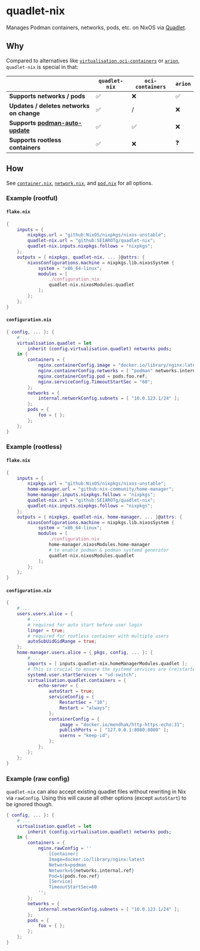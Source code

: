 # quadlet-nix

Manages Podman containers, networks, pods, etc. on NixOS via [Quadlet](https://docs.podman.io/en/latest/markdown/podman-systemd.unit.5.html).

## Why

Compared to alternatives like [`virtualisation.oci-containers`](https://github.com/NixOS/nixpkgs/blob/master/nixos/modules/virtualisation/oci-containers.nix) or [`arion`](https://github.com/hercules-ci/arion), `quadlet-nix` is special in that:

|                                                          | `quadlet-nix` | `oci-containers` | `arion` |
| -------------------------------------------------------- | ------------- | ---------------- | ------- |
| **Supports networks / pods**                             | ✅            | ❌               | ✅      |
| **Updates / deletes networks on change**                 | ✅            | /                | ❌      |
| **Supports [podman-auto-update][podman-auto-update]**    | ✅            | ✅               | ❌      |
| **Supports rootless containers**                         | ✅            | ❌               | ❓      |

[podman-auto-update]: https://docs.podman.io/en/latest/markdown/podman-auto-update.1.html

## How

See [`container.nix`](./container.nix), [`network.nix`](./network.nix), and [`pod.nix`](./pod.nix) for all options.

### Example (rootful)

#### `flake.nix`

```nix
{
    inputs = {
        nixpkgs.url = "github:NixOS/nixpkgs/nixos-unstable";
        quadlet-nix.url = "github:SEIAROTg/quadlet-nix";
        quadlet-nix.inputs.nixpkgs.follows = "nixpkgs";
    };
    outputs = { nixpkgs, quadlet-nix, ... }@attrs: {
        nixosConfigurations.machine = nixpkgs.lib.nixosSystem {
            system = "x86_64-linux";
            modules = [
                ./configuration.nix
                quadlet-nix.nixosModules.quadlet
            ];
        };
    };
}
```

#### `configuration.nix`

```nix
{ config, ... }: {
    # ...
    virtualisation.quadlet = let
        inherit (config.virtualisation.quadlet) networks pods;
    in {
        containers = {
            nginx.containerConfig.image = "docker.io/library/nginx:latest";
            nginx.containerConfig.networks = [ "podman" networks.internal.ref ];
            nginx.containerConfig.pod = pods.foo.ref;
            nginx.serviceConfig.TimeoutStartSec = "60";
        };
        networks = {
            internal.networkConfig.subnets = [ "10.0.123.1/24" ];
        };
        pods = {
            foo = { };
        };
    };
}
```

### Example (rootless)

#### `flake.nix`

```nix
{
    inputs = {
        nixpkgs.url = "github:NixOS/nixpkgs/nixos-unstable";
        home-manager.url = "github:nix-community/home-manager";
        home-manager.inputs.nixpkgs.follows = "nixpkgs";
        quadlet-nix.url = "github:SEIAROTg/quadlet-nix";
        quadlet-nix.inputs.nixpkgs.follows = "nixpkgs";
    };
    outputs = { nixpkgs, quadlet-nix, home-manager, ... }@attrs: {
        nixosConfigurations.machine = nixpkgs.lib.nixosSystem {
            system = "x86_64-linux";
            modules = [
                ./configuration.nix
                home-manager.nixosModules.home-manager
                # to enable podman & podman systemd generator
                quadlet-nix.nixosModules.quadlet
            ];
        };
    };
}
```

#### `configuration.nix`

```nix
{
    # ...
    users.users.alice = {
        # ...
        # required for auto start before user login
        linger = true;
        # required for rootless container with multiple users
        autoSubUidGidRange = true;
    };
    home-manager.users.alice = { pkgs, config, ... }: {
        # ...
        imports = [ inputs.quadlet-nix.homeManagerModules.quadlet ];
        # This is crucial to ensure the systemd services are (re)started on config change
        systemd.user.startServices = "sd-switch";
        virtualisation.quadlet.containers = {
            echo-server = {
                autoStart = true;
                serviceConfig = {
                    RestartSec = "10";
                    Restart = "always";
                };
                containerConfig = {
                    image = "docker.io/mendhak/http-https-echo:31";
                    publishPorts = [ "127.0.0.1:8080:8080" ];
                    userns = "keep-id";
                };
            };
        };
    };
}
```

### Example (raw config)

`quadlet-nix` can also accept existing quadlet files without rewriting in Nix via `rawConfig`. Using this will cause all other options (except `autoStart`) to be ignored though.

```nix
{ config, ... }: {
    # ...
    virtualisation.quadlet = let
        inherit (config.virtualisation.quadlet) networks pods;
    in {
        containers = {
            nginx.rawConfig = ''
                [Container]
                Image=docker.io/library/nginx:latest
                Network=podman
                Network=${networks.internal.ref}
                Pod=${pods.foo.ref}
                [Service]
                TimeoutStartSec=60
            '';
        };
        networks = {
            internal.networkConfig.subnets = [ "10.0.123.1/24" ];
        };
        pods = {
            foo = { };
        };
    };
}
```

